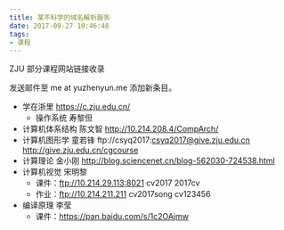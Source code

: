 ```yaml
---
title: 某不科学的域名解析服务
date: 2017-09-27 10:46:48
tags:
- 课程
---
```


ZJU 部分课程网站链接收录

发送邮件至 me at yuzhenyun.me 添加新条目。

<!-- more -->

- 学在浙里 https://c.zju.edu.cn/ 
  - 操作系统 寿黎但
- 计算机体系结构 陈文智 http://10.214.208.4/CompArch/
- 计算机图形学 童若锋 ftp://csyq2017:csyq2017@give.zju.edu.cn http://give.zju.edu.cn/cgcourse
- 计算理论 金小刚 http://blog.sciencenet.cn/blog-562030-724538.html
- 计算机视觉 宋明黎
  - 课件：ftp://10.214.29.113:8021 cv2017 2017cv
  - 作业：ftp://10.214.211.211 cv2017song cv123456
- 编译原理 李莹
  - 课件：https://pan.baidu.com/s/1c2OAjmw